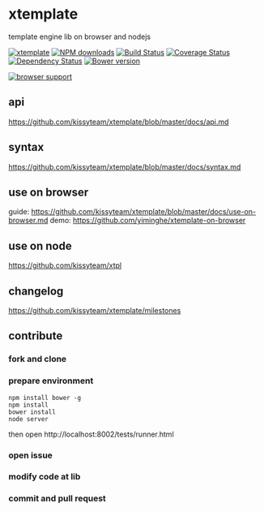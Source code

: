 # xtemplate

template engine lib on browser and nodejs

[![xtemplate](https://nodei.co/npm/xtemplate.png)](https://npmjs.org/package/xtemplate)
[![NPM downloads](http://img.shields.io/npm/dm/xtemplate.svg)](https://npmjs.org/package/xtemplate)
[![Build Status](https://secure.travis-ci.org/kissyteam/xtemplate.png?branch=master)](https://travis-ci.org/kissyteam/xtemplate)
[![Coverage Status](https://img.shields.io/coveralls/kissyteam/xtemplate.svg)](https://coveralls.io/r/kissyteam/xtemplate?branch=master)
[![Dependency Status](https://gemnasium.com/kissyteam/xtemplate.png)](https://gemnasium.com/kissyteam/xtemplate)
[![Bower version](https://badge.fury.io/bo/xtemplate.svg)](http://badge.fury.io/bo/xtemplate)

[![browser support](https://ci.testling.com/kissyteam/xtemplate.png)](https://ci.testling.com/kissyteam/xtemplate)

## api

https://github.com/kissyteam/xtemplate/blob/master/docs/api.md

## syntax

https://github.com/kissyteam/xtemplate/blob/master/docs/syntax.md

## use on browser

guide: https://github.com/kissyteam/xtemplate/blob/master/docs/use-on-browser.md
demo: https://github.com/yiminghe/xtemplate-on-browser

## use on node

https://github.com/kissyteam/xtpl

## changelog

https://github.com/kissyteam/xtemplate/milestones

## contribute

### fork and clone

### prepare environment
```
npm install bower -g
npm install
bower install
node server
```

then open http://localhost:8002/tests/runner.html

### open issue

### modify code at lib

### commit and pull request